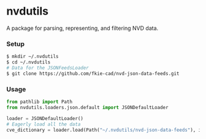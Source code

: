 # nvdutils
A package for parsing, representing, and filtering NVD data.

### Setup 
```sh
$ mkdir ~/.nvdutils
$ cd ~/.nvdutils
# Data for the JSONFeedsLoader
$ git clone https://github.com/fkie-cad/nvd-json-data-feeds.git
```

### Usage

```python
from pathlib import Path
from nvdutils.loaders.json.default import JSONDefaultLoader

loader = JSONDefaultLoader()
# Eagerly load all the data
cve_dictionary = loader.load(Path("~/.nvdutils/nvd-json-data-feeds"), include_subdirectories=True)

```
